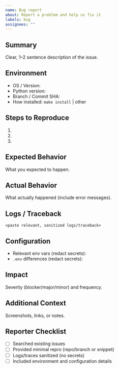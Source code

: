 ```yaml
---
name: Bug report
about: Report a problem and help us fix it
labels: bug
assignees: ""
---
```


## Summary
Clear, 1–2 sentence description of the issue.

## Environment
- OS / Version:
- Python version:
- Branch / Commit SHA:
- How installed: `make install` | other

## Steps to Reproduce
1. 
2. 
3. 

## Expected Behavior
What you expected to happen.

## Actual Behavior
What actually happened (include error messages).

## Logs / Traceback
```
<paste relevant, sanitized logs/traceback>
```

## Configuration
- Relevant env vars (redact secrets):
- `.env` differences (redact secrets):

## Impact
Severity (blocker/major/minor) and frequency.

## Additional Context
Screenshots, links, or notes.

## Reporter Checklist
- [ ] Searched existing issues
- [ ] Provided minimal repro (repo/branch or snippet)
- [ ] Logs/traces sanitized (no secrets)
- [ ] Included environment and configuration details
